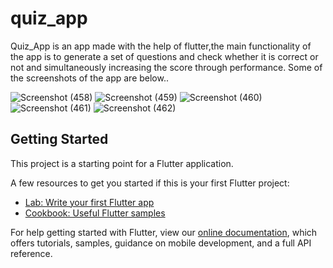 # quiz_app

Quiz_App is an app made with the help of flutter,the main functionality of the app is to generate a set of questions and check whether it is correct or not and simultaneously increasing the score through performance.
Some of the screenshots of the app are below..

![Screenshot (458)](https://user-images.githubusercontent.com/48786016/100133087-56c5fa80-2eac-11eb-954c-f2bcd4aada57.png)
![Screenshot (459)](https://user-images.githubusercontent.com/48786016/100133094-57f72780-2eac-11eb-8b0f-84f488a4dd7a.png)
![Screenshot (460)](https://user-images.githubusercontent.com/48786016/100133099-59285480-2eac-11eb-886d-004ebd705221.png)
![Screenshot (461)](https://user-images.githubusercontent.com/48786016/100133104-5af21800-2eac-11eb-8ce9-9ccd80a2d586.png)
![Screenshot (462)](https://user-images.githubusercontent.com/48786016/100133109-5cbbdb80-2eac-11eb-953f-00928e419003.png)


## Getting Started

This project is a starting point for a Flutter application.

A few resources to get you started if this is your first Flutter project:

- [Lab: Write your first Flutter app](https://flutter.dev/docs/get-started/codelab)
- [Cookbook: Useful Flutter samples](https://flutter.dev/docs/cookbook)

For help getting started with Flutter, view our
[online documentation](https://flutter.dev/docs), which offers tutorials,
samples, guidance on mobile development, and a full API reference.
